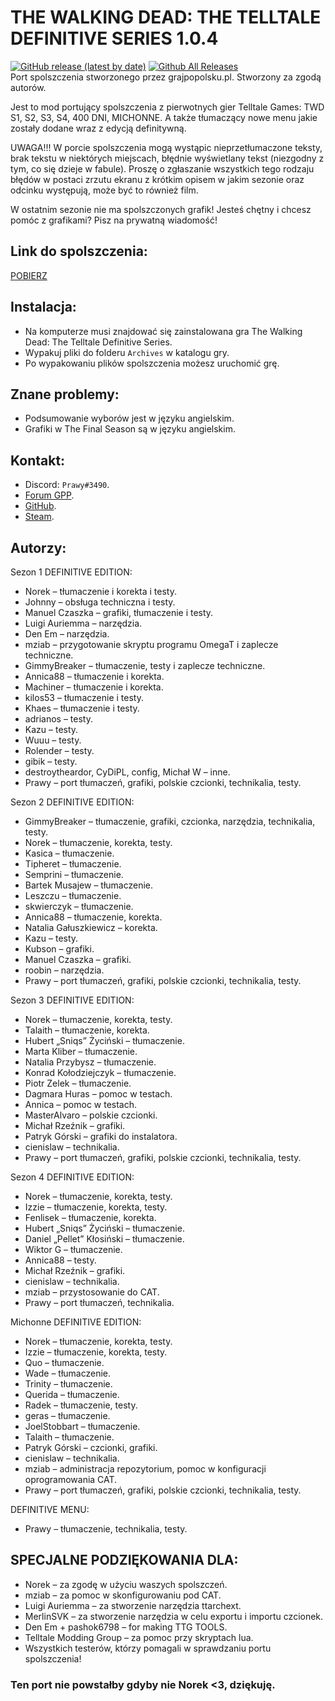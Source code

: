 # THE WALKING DEAD: THE TELLTALE DEFINITIVE SERIES 1.0.4

[![GitHub release (latest by date)](https://img.shields.io/github/v/release/PrawyCod1/The-Walking-Dead-Definitive-Series-Port-Spolszczenia?display_name=tag&label=Wersja)](<[https://github.com/Telltale-Modding-Group/TelltaleModLauncher/releases](https://github.com/PrawyCoD1/The-Walking-Dead-Definitive-Series-Port-Spolszczenia/releases)>)
[![Github All Releases](https://img.shields.io/github/downloads/PrawyCod1/The-Walking-Dead-Definitive-Series-Port-Spolszczenia/total?color=green&label=pobrania)](https://github.com/PrawyCoD1/The-Walking-Dead-Definitive-Series-Port-Spolszczenia/releases)  
Port spolszczenia stworzonego przez grajpopolsku.pl. Stworzony za zgodą autorów.

Jest to mod portujący spolszczenia z pierwotnych gier Telltale Games: TWD S1, S2, S3, S4, 400 DNI, MICHONNE. A także tłumaczący nowe menu jakie zostały dodane wraz z edycją definitywną.

UWAGA!!!
W porcie spolszczenia mogą wystąpic nieprzetłumaczone teksty, brak tekstu w niektórych miejscach, błędnie wyświetlany tekst (niezgodny z tym, co się dzieje w fabule). Proszę o zgłaszanie wszystkich tego rodzaju błędów w postaci zrzutu ekranu z krótkim opisem w jakim sezonie oraz odcinku występują, może być to również film.

W ostatnim sezonie nie ma spolszczonych grafik! Jesteś chętny i chcesz pomóc z grafikami? Pisz na prywatną wiadomość!

## Link do spolszczenia:

<a href="https://github.com/PrawyCoD1/The-Walking-Dead-Definitive-Series-Port-Spolszczenia/releases/download/v1.0.2/TWD.TTDS.-.Port.Spolszczenia.od.GPP.zip" rel="nofollow">POBIERZ</a>

## Instalacja:

- Na komputerze musi znajdować się zainstalowana gra The Walking Dead: The Telltale Definitive Series.
- Wypakuj pliki do folderu `Archives` w katalogu gry.
- Po wypakowaniu plików spolszczenia możesz uruchomić grę.

## Znane problemy:

- Podsumowanie wyborów jest w języku angielskim.
- Grafiki w The Final Season są w języku angielskim.

## Kontakt:

- Discord: `Prawy#3490`.
- <a href="https://grajpopolsku.pl/forum/memberlist.php?mode=viewprofile&u=14594" rel="nofollow">Forum GPP</a>.
- <a href="https://github.com/PrawyCoD1/" rel="nofollow">GitHub</a>.
- <a href="https://steamcommunity.com/profiles/76561198055615111" rel="nofollow">Steam</a>.

## Autorzy:

Sezon 1 DEFINITIVE EDITION:

- Norek – tłumaczenie i korekta i testy.
- Johnny – obsługa techniczna i testy.
- Manuel Czaszka – grafiki, tłumaczenie i testy.
- Luigi Auriemma – narzędzia.
- Den Em – narzędzia.
- mziab – przygotowanie skryptu programu OmegaT i zaplecze techniczne.
- GimmyBreaker – tłumaczenie, testy i zaplecze techniczne.
- Annica88 – tłumaczenie i korekta.
- Machiner – tłumaczenie i korekta.
- kilos53 – tłumaczenie i testy.
- Khaes – tłumaczenie i testy.
- adrianos – testy.
- Kazu – testy.
- Wuuu – testy.
- Rolender – testy.
- gibik – testy.
- destroytheardor, CyDiPL, config, Michał W – inne.
- Prawy – port tłumaczeń, grafiki, polskie czcionki, technikalia, testy.

Sezon 2 DEFINITIVE EDITION:

- GimmyBreaker – tłumaczenie, grafiki, czcionka, narzędzia, technikalia, testy.
- Norek – tłumaczenie, korekta, testy.
- Kasica – tłumaczenie.
- Tipheret – tłumaczenie.
- Semprini – tłumaczenie.
- Bartek Musajew – tłumaczenie.
- Leszczu – tłumaczenie.
- skwierczyk – tłumaczenie.
- Annica88 – tłumaczenie, korekta.
- Natalia Gałuszkiewicz – korekta.
- Kazu – testy.
- Kubson – grafiki.
- Manuel Czaszka – grafiki.
- roobin – narzędzia.
- Prawy – port tłumaczeń, grafiki, polskie czcionki, technikalia, testy.

Sezon 3 DEFINITIVE EDITION:

- Norek – tłumaczenie, korekta, testy.
- Talaith – tłumaczenie, korekta.
- Hubert „Sniqs” Życiński – tłumaczenie.
- Marta Kliber – tłumaczenie.
- Natalia Przybysz – tłumaczenie.
- Konrad Kołodziejczyk – tłumaczenie.
- Piotr Zelek – tłumaczenie.
- Dagmara Huras – pomoc w testach.
- Annica – pomoc w testach.
- MasterAlvaro – polskie czcionki.
- Michał Rzeźnik – grafiki.
- Patryk Górski – grafiki do instalatora.
- cienislaw – technikalia.
- Prawy – port tłumaczeń, grafiki, polskie czcionki, technikalia, testy.

Sezon 4 DEFINITIVE EDITION:

- Norek – tłumaczenie, korekta, testy.
- Izzie – tłumaczenie, korekta, testy.
- Fenlisek – tłumaczenie, korekta.
- Hubert „Sniqs” Życiński – tłumaczenie.
- Daniel „Pellet” Kłosiński – tłumaczenie.
- Wiktor G – tłumaczenie.
- Annica88 – testy.
- Michał Rzeźnik – grafiki.
- cienislaw – technikalia.
- mziab – przystosowanie do CAT.
- Prawy – port tłumaczeń, technikalia.

Michonne DEFINITIVE EDITION:

- Norek – tłumaczenie, korekta, testy.
- Izzie – tłumaczenie, korekta, testy.
- Quo – tłumaczenie.
- Wade – tłumaczenie.
- Trinity – tłumaczenie.
- Querida – tłumaczenie.
- Radek – tłumaczenie, testy.
- geras – tłumaczenie.
- JoelStobbart – tłumaczenie.
- Talaith – tłumaczenie.
- Patryk Górski – czcionki, grafiki.
- cienislaw – technikalia.
- mziab – administracja repozytorium, pomoc w konfiguracji oprogramowania CAT.
- Prawy – port tłumaczeń, grafiki, polskie czcionki, technikalia, testy.

DEFINITIVE MENU:

- Prawy – tłumaczenie, technikalia, testy.

## SPECJALNE PODZIĘKOWANIA DLA:

- Norek – za zgodę w użyciu waszych spolszczeń.
- mziab – za pomoc w skonfigurowaniu pod CAT.
- Luigi Auriemma – za stworzenie narzędzia ttarchext.
- MerlinSVK – za stworzenie narzędzia w celu exportu i importu czcionek.
- Den Em + pashok6798 – for making TTG TOOLS.
- Telltale Modding Group – za pomoc przy skryptach lua.
- Wszystkich testerów, którzy pomagali w sprawdzaniu portu spolszczenia!

### Ten port nie powstałby gdyby nie Norek <3, dziękuję.
